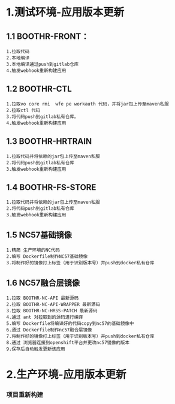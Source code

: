 
# 1.测试环境-应用版本更新

## 1.1 BOOTHR-FRONT：
	1.拉取代码
	2.本地编译
	3.本地编译通过push到gitlab仓库
	4.触发webhook重新构建应用

## 1.2 BOOTHR-CTL
	1.拉取vo core rmi  wfe pe workauth 代码，并将jar包上传至maven私服
	2.拉取ctl 代码
	3.将代码push到gitlab私有仓库。
	4.触发webhook重新构建应用

## 1.3 BOOTHR-HRTRAIN
	1.拉取代码并将依赖的jar包上传至maven私服
	2.将代码push到gitlab私有仓库
	3.触发webhook重新构建应用


## 1.4 BOOTHR-FS-STORE
	1.拉取代码并将依赖的jar包上传至maven私服
	2.将代码push到gitlab私有仓库
	3.触发webhook重新构建应用

## 1.5 NC57基础镜像
	1.精简 生产环境的NC代码
	2.编写 Dockerfile制作NC57基础镜像
	3.将制作好的镜像打上标签（用于识别版本号）并push到docker私有仓库
	
## 1.6 NC57融合层镜像
	1.拉取 BOOTHR-NC-API 最新源码
	2.拉取 BOOTHR-NC-API-WRAPPER 最新源码
	3.拉取 BOOTHR-NC-HRSS-PATCH 最新源码
	4.通过 ant 对拉取到的源码进行编译
	5.编写 Dockerfile将编译好的代码copy到nc57的基础镜像中
	6.通过 Dockerfile制作nc57融合层镜像
	7.将制作好的镜像打上标签（用于识别版本号）并push到docker私有仓库
	8.通过 浏览器连接到openshift平台并更改nc57镜像的版本
	9.保存后自动触发更新该应用

# 2.生产环境-应用版本更新

### 项目重新构建

